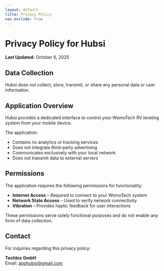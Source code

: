 ```yaml
---
layout: default
title: Privacy Policy
nav_exclude: true
---
```


# Privacy Policy for Hubsi

**Last Updated:** October 6, 2025

## Data Collection

Hubsi does not collect, store, transmit, or share any personal data or user information.

## Application Overview

Hubsi provides a dedicated interface to control your WomoTech RV leveling system from your mobile device.

The application:
- Contains no analytics or tracking services
- Does not integrate third-party advertising
- Communicates exclusively with your local network
- Does not transmit data to external servers

## Permissions

The application requires the following permissions for functionality:

- **Internet Access** – Required to connect to your WomoTech system
- **Network State Access** – Used to verify network connectivity
- **Vibration** – Provides haptic feedback for user interactions

These permissions serve solely functional purposes and do not enable any form of data collection.

## Contact

For inquiries regarding this privacy policy:

**Techbiz GmbH**  
Email: apphubsi@gmail.com
